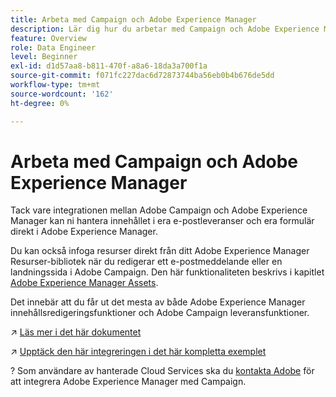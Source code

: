 ```yaml
---
title: Arbeta med Campaign och Adobe Experience Manager
description: Lär dig hur du arbetar med Campaign och Adobe Experience Manager
feature: Overview
role: Data Engineer
level: Beginner
exl-id: d1d57aa8-b811-470f-a8a6-18da3a700f1a
source-git-commit: f071fc227dac6d72873744ba56eb0b4b676de5dd
workflow-type: tm+mt
source-wordcount: '162'
ht-degree: 0%

---
```


# Arbeta med Campaign och Adobe Experience Manager

Tack vare integrationen mellan Adobe Campaign och Adobe Experience Manager kan ni hantera innehållet i era e-postleveranser och era formulär direkt i Adobe Experience Manager.

Du kan också infoga resurser direkt från ditt Adobe Experience Manager Resurser-bibliotek när du redigerar ett e-postmeddelande eller en landningssida i Adobe Campaign. Den här funktionaliteten beskrivs i kapitlet [Adobe Experience Manager Assets](https://experienceleague.adobe.com/docs/experience-manager-cloud-service/assets/overview.html).

Det innebär att du får ut det mesta av både Adobe Experience Manager innehållsredigeringsfunktioner och Adobe Campaign leveransfunktioner.

↗️ [Läs mer i det här dokumentet](https://experienceleague.adobe.com/docs/experience-manager-65/administering/integration/campaignonpremise.html?lang=en#aem-and-adobe-campaign-integration-workflow)

↗️ [Upptäck den här integreringen i det här kompletta exemplet](https://experienceleague.adobe.com/docs/campaign-classic/using/integrating-with-adobe-experience-cloud/adobe-experience-manager/creating-an-experience-manager-newsletter.html?lang=en#integrating-with-adobe-experience-cloud)

? Som användare av hanterade Cloud Services ska du [kontakta Adobe](../start/campaign-faq.md#support) för att integrera Adobe Experience Manager med Campaign.

